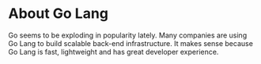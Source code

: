 # About Go Lang
Go seems to be exploding in popularity lately. Many companies are using 
Go Lang to build scalable back-end infrastructure.
It makes sense because Go Lang is fast, lightweight and has great 
developer experience.
